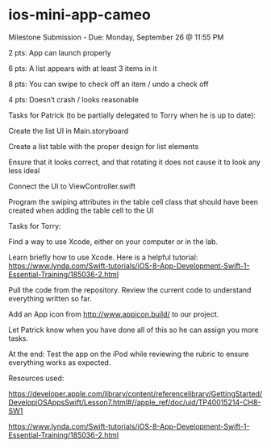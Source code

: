 # ios-mini-app-cameo


Milestone Submission - Due: Monday, September 26 @ 11:55 PM


2 pts: App can launch properly

6 pts: A list appears with at least 3 items in it

8 pts: You can swipe to check off an item / undo a check off

4 pts: Doesn’t crash / looks reasonable


Tasks for Patrick (to be partially delegated to Torry when he is up to date):


Create the list UI in Main.storyboard

Create a list table with the proper design for list elements

Ensure that it looks correct, and that rotating it does not cause it to look any less ideal

Connect the UI to ViewController.swift

Program the swiping attributes in the table cell class that should have been created when adding the table cell to the UI


Tasks for Torry:

Find a way to use Xcode, either on your computer or in the lab.

Learn briefly how to use Xcode. Here is a helpful tutorial: https://www.lynda.com/Swift-tutorials/iOS-8-App-Development-Swift-1-Essential-Training/185036-2.html

Pull the code from the repository. Review the current code to understand everything written so far.

Add an App icon from http://www.appicon.build/ to our project.

Let Patrick know when you have done all of this so he can assign you more tasks.

At the end: Test the app on the iPod while reviewing the rubric to ensure everything works as expected.



Resources used:

https://developer.apple.com/library/content/referencelibrary/GettingStarted/DevelopiOSAppsSwift/Lesson7.html#//apple_ref/doc/uid/TP40015214-CH8-SW1

https://www.lynda.com/Swift-tutorials/iOS-8-App-Development-Swift-1-Essential-Training/185036-2.html
